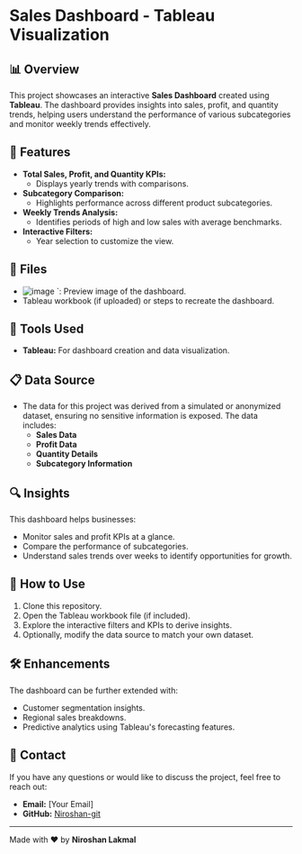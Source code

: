 # Sales Dashboard - Tableau Visualization

## 📊 Overview
This project showcases an interactive **Sales Dashboard** created using **Tableau**. The dashboard provides insights into sales, profit, and quantity trends, helping users understand the performance of various subcategories and monitor weekly trends effectively.


## 📝 Features
- **Total Sales, Profit, and Quantity KPIs:**
  - Displays yearly trends with comparisons.
- **Subcategory Comparison:**
  - Highlights performance across different product subcategories.
- **Weekly Trends Analysis:**
  - Identifies periods of high and low sales with average benchmarks.
- **Interactive Filters:**
  - Year selection to customize the view.

## 📂 Files
- ![image](https://github.com/user-attachments/assets/a24497c3-4a54-4664-b1a3-795d743fdec8)
`: Preview image of the dashboard.
- Tableau workbook (if uploaded) or steps to recreate the dashboard.

## 🚀 Tools Used
- **Tableau:** For dashboard creation and data visualization.

## 📋 Data Source
- The data for this project was derived from a simulated or anonymized dataset, ensuring no sensitive information is exposed. The data includes:
  - **Sales Data**
  - **Profit Data**
  - **Quantity Details**
  - **Subcategory Information**

## 🔍 Insights
This dashboard helps businesses:
- Monitor sales and profit KPIs at a glance.
- Compare the performance of subcategories.
- Understand sales trends over weeks to identify opportunities for growth.

## 📖 How to Use
1. Clone this repository.
2. Open the Tableau workbook file (if included).
3. Explore the interactive filters and KPIs to derive insights.
4. Optionally, modify the data source to match your own dataset.

## 🛠️ Enhancements
The dashboard can be further extended with:
- Customer segmentation insights.
- Regional sales breakdowns.
- Predictive analytics using Tableau's forecasting features.

## 📧 Contact
If you have any questions or would like to discuss the project, feel free to reach out:
- **Email:** [Your Email]
- **GitHub:** [Niroshan-git](https://github.com/Niroshan-git)

---

Made with ❤️ by **Niroshan Lakmal**
